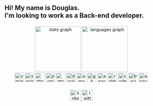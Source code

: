 <h2 align="left">Hi! My name is Douglas.<br>I'm looking to work as a Back-end developer.</h2>

###

<div align="center">
  <img src="https://github-readme-stats.vercel.app/api?username=DouglasLiebl&hide_title=false&hide_rank=false&show_icons=true&include_all_commits=true&count_private=true&disable_animations=false&theme=merko&locale=en&hide_border=false" height="150" alt="stats graph"  />
  <img src="https://github-readme-stats.vercel.app/api/top-langs?username=DouglasLiebl&locale=en&hide_title=false&layout=compact&card_width=320&langs_count=5&theme=merko&hide_border=false" height="150" alt="languages graph"  />
</div>

<div align="center">
  <img src="https://img.shields.io/badge/Java-ED8B00?style=for-the-badge&logo=openjdk&logoColor=white" height="30" alt="spring logo"  />
  </a>
  <img src="https://img.shields.io/badge/Spring-6DB33F?logo=spring&logoColor=black&style=for-the-badge" height="30" alt="spring logo" /> 
  </a>
  <img src="https://img.shields.io/badge/MongoDB-47A248?logo=mongodb&logoColor=white&style=for-the-badge" height="30" alt="mongodb logo" /> 
  </a>
  <img src="https://img.shields.io/badge/PostgreSQL-4169E1?logo=postgresql&logoColor=white&style=for-the-badge" height="30" alt="postgresql logo" /> 
  </a>
  <img src="https://img.shields.io/badge/MySQL-4479A1?logo=mysql&logoColor=white&style=for-the-badge" height="30" alt="mysql logo" /> 
  </a>
  <img src="https://img.shields.io/badge/Docker-2496ED?logo=docker&logoColor=white&style=for-the-badge" height="30" alt="docker logo" /> 
  </a> 
  <img src="https://img.shields.io/badge/Amazon AWS-232F3E?logo=amazonaws&logoColor=white&style=for-the-badge" height="30" alt="amazonwebservices logo" /> 
  </a> 
  <img src="https://img.shields.io/badge/Git-F05032?logo=git&logoColor=white&style=for-the-badge" height="30" alt="git logo" /> 
  </a>
  <img src="https://img.shields.io/badge/Apache Maven-C71A36?logo=apachemaven&logoColor=white&style=for-the-badge" height="30" alt="apachemaven logo" /> 
  </a>
  <img src="https://img.shields.io/badge/RabbitMQ-FF6600?logo=rabbitmq&logoColor=black&style=for-the-badge" height="30" alt="rabbitmq logo" /> 
  </a>
  <img src="https://img.shields.io/badge/Codecov-F01F7A?logo=codecov&logoColor=white&style=for-the-badge" height="30" alt="codecov logo" /> 
  </a>
  <img src="https://img.shields.io/badge/Travis CI-3EAAAF?logo=travisci&logoColor=black&style=for-the-badge" height="30" alt="travis logo" /> 
  </a>
  <img src="https://img.shields.io/badge/Apache Kafka-231F20?logo=apachekafka&logoColor=white&style=for-the-badge" height="30" alt="apachekafka logo" /> 
</div>

###

<div align="center">
  <a href="https://www.linkedin.com/in/douglas-liebl-1b56031a0/" target="_blank">
    <img src="https://img.shields.io/static/v1?message=LinkedIn&logo=linkedin&label=&color=0077B5&logoColor=white&labelColor=&style=for-the-badge" height="35" alt="linkedin logo"  />
  </a>
  <a href="https://twitter.com/sokratisps" target="_blank">
    <img src="https://img.shields.io/static/v1?message=Twitter&logo=twitter&label=&color=1DA1F2&logoColor=white&labelColor=&style=for-the-badge" height="35" alt="twitter logo"  />
  </a>
</div>
